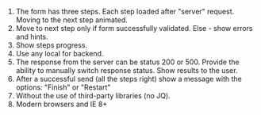 1. The form has three steps. Each step loaded after "server" request. Moving to the next step animated.
2. Move to next step only if form successfully validated. Else - show errors and hints.
3. Show steps progress.
4. Use any local for backend.
5. The response from the server can be status 200 or 500. Provide the ability to manually switch response status. Show results to the user.
6. After a successful send (all the steps right) show a message with the options: "Finish" or "Restart"
7. Without the use of third-party libraries (no JQ).
8. Modern browsers and IE 8+

